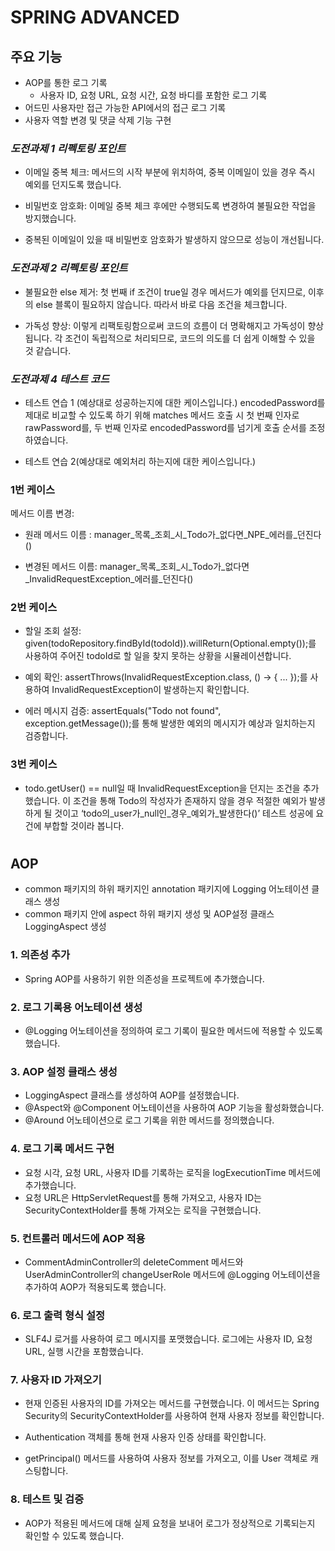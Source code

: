 # SPRING ADVANCED

## 주요 기능
- AOP를 통한 로그 기록
   - 사용자 ID, 요청 URL, 요청 시간, 요청 바디를 포함한 로그 기록
- 어드민 사용자만 접근 가능한 API에서의 접근 로그 기록
- 사용자 역할 변경 및 댓글 삭제 기능 구현

###
### *도전과제 1 리펙토링 포인트*

- 이메일 중복 체크: 메서드의 시작 부분에 위치하여, 중복 이메일이 있을 경우 즉시 예외를 던지도록 했습니다.

- 비밀번호 암호화: 이메일 중복 체크 후에만 수행되도록 변경하여 불필요한 작업을 방지했습니다.

- 중복된 이메일이 있을 때 비밀번호 암호화가 발생하지 않으므로 성능이 개선됩니다.


### *도전과제 2 리펙토링 포인트*

- 불필요한 else 제거: 첫 번째 if 조건이 true일 경우 메서드가 예외를 던지므로, 이후의 else 블록이 필요하지 않습니다. 
따라서 바로 다음 조건을 체크합니다.

- 가독성 향상: 이렇게 리팩토링함으로써 코드의 흐름이 더 명확해지고 가독성이 향상됩니다. 각 조건이 독립적으로 처리되므로, 코드의 의도를 더 쉽게 이해할 수 있을 것 같습니다.


### *도전과제 4 테스트 코드*

- 테스트 연습 1 (예상대로 성공하는지에 대한 케이스입니다.)
   encodedPassword를 제대로 비교할 수 있도록 하기 위해
   matches 메서드 호출 시 첫 번째 인자로 rawPassword를, 두 번째 인자로 encodedPassword를 넘기게
   호출 순서를 조정하였습니다.


- 테스트 연습 2(예상대로 예외처리 하는지에 대한 케이스입니다.)



### 1번 케이스

메서드 이름 변경:

- 원래 메서드 이름 : manager_목록_조회_시_Todo가_없다면_NPE_에러를_던진다()

- 변경된 메서드 이름: manager_목록_조회_시_Todo가_없다면_InvalidRequestException_에러를_던진다()


### 2번 케이스

- 할일 조회 설정:
given(todoRepository.findById(todoId)).willReturn(Optional.empty());를 사용하여 주어진 todoId로 할 일을 찾지 못하는 상황을 시뮬레이션합니다.

- 예외 확인:
assertThrows(InvalidRequestException.class, () -> { ... });를 사용하여 InvalidRequestException이 발생하는지 확인합니다.

- 에러 메시지 검증:
assertEquals("Todo not found", exception.getMessage());를 통해 발생한 예외의 메시지가 예상과 일치하는지 검증합니다.


### 3번 케이스

- todo.getUser() == null일 때 InvalidRequestException을 던지는 조건을 추가했습니다.
이 조건을 통해 Todo의 작성자가 존재하지 않을 경우 적절한 예외가 발생하게 될 것이고 ‘todo의_user가_null인_경우_예외가_발생한다()’ 테스트 성공에 요건에 부합할 것이라 봅니다.


#
## AOP

- common 패키지의 하위 패키지인 annotation 패키지에 Logging 어노테이션 클래스 생성
- common 패키지 안에 aspect 하위 패키지 생성 및 AOP설정 클래스 LoggingAspect 생성

### 1. 의존성 추가
- Spring AOP를 사용하기 위한 의존성을 프로젝트에 추가했습니다.

### 2. 로그 기록용 어노테이션 생성
- @Logging 어노테이션을 정의하여 로그 기록이 필요한 메서드에 적용할 수 있도록 했습니다.
### 3. AOP 설정 클래스 생성
- LoggingAspect 클래스를 생성하여 AOP를 설정했습니다.
- @Aspect와 @Component 어노테이션을 사용하여 AOP 기능을 활성화했습니다.
- @Around 어노테이션으로 로그 기록을 위한 메서드를 정의했습니다.

### 4. 로그 기록 메서드 구현
- 요청 시각, 요청 URL, 사용자 ID를 기록하는 로직을 logExecutionTime 메서드에 추가했습니다.
- 요청 URL은 HttpServletRequest를 통해 가져오고, 사용자 ID는 SecurityContextHolder를 통해 가져오는 로직을 구현했습니다.

### 5. 컨트롤러 메서드에 AOP 적용
- CommentAdminController의 deleteComment 메서드와 UserAdminController의 changeUserRole 메서드에 @Logging 어노테이션을 추가하여 AOP가 적용되도록 했습니다.

### 6. 로그 출력 형식 설정
- SLF4J 로거를 사용하여 로그 메시지를 포맷했습니다. 로그에는 사용자 ID, 요청 URL, 실행 시간을 포함했습니다.

### 7. 사용자 ID 가져오기
- 현재 인증된 사용자의 ID를 가져오는 메서드를 구현했습니다. 이 메서드는 Spring Security의 SecurityContextHolder를 사용하여 현재 사용자 정보를 확인합니다.
  
- Authentication 객체를 통해 현재 사용자 인증 상태를 확인합니다.
- getPrincipal() 메서드를 사용하여 사용자 정보를 가져오고, 이를 User 객체로 캐스팅합니다.


### 8. 테스트 및 검증
- AOP가 적용된 메서드에 대해 실제 요청을 보내어 로그가 정상적으로 기록되는지 확인할 수 있도록 했습니다.



